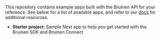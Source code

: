 This repository contains example apps built with the Bruinen API for your reference. See below for a list of available apps, and refer to our [docs](https://docs.bruinen.co) for additional resources.

- **Starter project**: Sample Next app to help you get started with the Bruinen SDK and Bruinen Connect